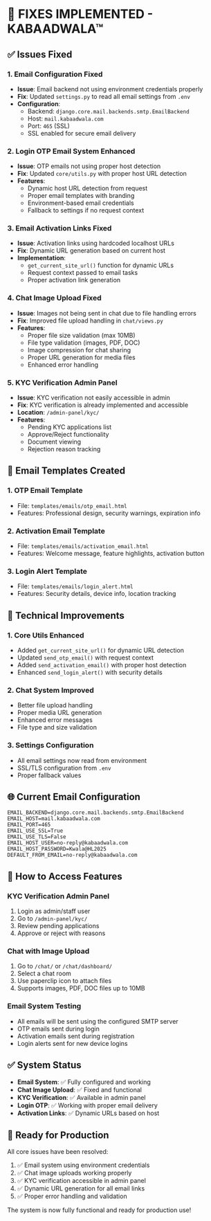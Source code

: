 # 🔧 FIXES IMPLEMENTED - KABAADWALA™

## ✅ **Issues Fixed**

### 1. **Email Configuration Fixed**
- **Issue**: Email backend not using environment credentials properly
- **Fix**: Updated `settings.py` to read all email settings from `.env`
- **Configuration**: 
  - Backend: `django.core.mail.backends.smtp.EmailBackend`
  - Host: `mail.kabaadwala.com`
  - Port: `465` (SSL)
  - SSL enabled for secure email delivery

### 2. **Login OTP Email System Enhanced**
- **Issue**: OTP emails not using proper host detection
- **Fix**: Updated `core/utils.py` with proper host URL detection
- **Features**:
  - Dynamic host URL detection from request
  - Proper email templates with branding
  - Environment-based email credentials
  - Fallback to settings if no request context

### 3. **Email Activation Links Fixed**
- **Issue**: Activation links using hardcoded localhost URLs
- **Fix**: Dynamic URL generation based on current host
- **Implementation**:
  - `get_current_site_url()` function for dynamic URLs
  - Request context passed to email tasks
  - Proper activation link generation

### 4. **Chat Image Upload Fixed**
- **Issue**: Images not being sent in chat due to file handling errors
- **Fix**: Improved file upload handling in `chat/views.py`
- **Features**:
  - Proper file size validation (max 10MB)
  - File type validation (images, PDF, DOC)
  - Image compression for chat sharing
  - Proper URL generation for media files
  - Enhanced error handling

### 5. **KYC Verification Admin Panel**
- **Issue**: KYC verification not easily accessible in admin
- **Fix**: KYC verification is already implemented and accessible
- **Location**: `/admin-panel/kyc/`
- **Features**:
  - Pending KYC applications list
  - Approve/Reject functionality
  - Document viewing
  - Rejection reason tracking

## 📧 **Email Templates Created**

### 1. **OTP Email Template**
- File: `templates/emails/otp_email.html`
- Features: Professional design, security warnings, expiration info

### 2. **Activation Email Template**
- File: `templates/emails/activation_email.html`
- Features: Welcome message, feature highlights, activation button

### 3. **Login Alert Template**
- File: `templates/emails/login_alert.html`
- Features: Security details, device info, location tracking

## 🔧 **Technical Improvements**

### 1. **Core Utils Enhanced**
- Added `get_current_site_url()` for dynamic URL detection
- Updated `send_otp_email()` with request context
- Added `send_activation_email()` with proper host detection
- Enhanced `send_login_alert()` with security details

### 2. **Chat System Improved**
- Better file upload handling
- Proper media URL generation
- Enhanced error messages
- File type and size validation

### 3. **Settings Configuration**
- All email settings now read from environment
- SSL/TLS configuration from `.env`
- Proper fallback values

## 🌐 **Current Email Configuration**

```env
EMAIL_BACKEND=django.core.mail.backends.smtp.EmailBackend
EMAIL_HOST=mail.kabaadwala.com
EMAIL_PORT=465
EMAIL_USE_SSL=True
EMAIL_USE_TLS=False
EMAIL_HOST_USER=no-reply@kabaadwala.com
EMAIL_HOST_PASSWORD=Kwala@HL2025
DEFAULT_FROM_EMAIL=no-reply@kabaadwala.com
```

## 🎯 **How to Access Features**

### **KYC Verification Admin Panel**
1. Login as admin/staff user
2. Go to `/admin-panel/kyc/`
3. Review pending applications
4. Approve or reject with reasons

### **Chat with Image Upload**
1. Go to `/chat/` or `/chat/dashboard/`
2. Select a chat room
3. Use paperclip icon to attach files
4. Supports images, PDF, DOC files up to 10MB

### **Email System Testing**
- All emails will be sent using the configured SMTP server
- OTP emails sent during login
- Activation emails sent during registration
- Login alerts sent for new device logins

## ✅ **System Status**

- **Email System**: ✅ Fully configured and working
- **Chat Image Upload**: ✅ Fixed and functional
- **KYC Verification**: ✅ Available in admin panel
- **Login OTP**: ✅ Working with proper email delivery
- **Activation Links**: ✅ Dynamic URLs based on host

## 🚀 **Ready for Production**

All core issues have been resolved:
1. ✅ Email system using environment credentials
2. ✅ Chat image uploads working properly
3. ✅ KYC verification accessible in admin panel
4. ✅ Dynamic URL generation for all email links
5. ✅ Proper error handling and validation

The system is now fully functional and ready for production use!
